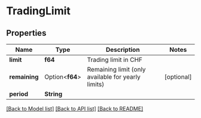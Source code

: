 # TradingLimit

## Properties

Name | Type | Description | Notes
------------ | ------------- | ------------- | -------------
**limit** | **f64** | Trading limit in CHF | 
**remaining** | Option<**f64**> | Remaining limit (only available for yearly limits) | [optional]
**period** | **String** |  | 

[[Back to Model list]](../README.md#documentation-for-models) [[Back to API list]](../README.md#documentation-for-api-endpoints) [[Back to README]](../README.md)


